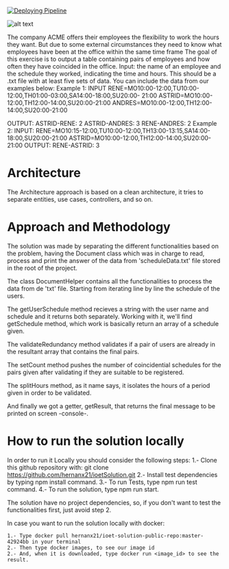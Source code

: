 [![Deploying Pipeline](https://github.com/hernanx21/ioetSolution/actions/workflows/pipeline.yml/badge.svg)](https://github.com/hernanx21/ioetSolution/actions/workflows/pipeline.yml)

![alt text](https://github.com/hernanx21/ioetSolution/blob/master/architecture.jpg?raw=true)


The company ACME offers their employees the flexibility to work the hours they want. But due to some external circumstances they need to know what employees have been at the office within the same time frame
The goal of this exercise is to output a table containing pairs of employees and how often they have coincided in the office.
Input: the name of an employee and the schedule they worked, indicating the time and hours. This should be a .txt file with at least five sets of data. You can include the data from our examples below:
Example 1:
INPUT
RENE=MO10:00-12:00,TU10:00-12:00,TH01:00-03:00,SA14:00-18:00,SU20:00- 21:00
ASTRID=MO10:00-12:00,TH12:00-14:00,SU20:00-21:00
ANDRES=MO10:00-12:00,TH12:00-14:00,SU20:00-21:00

OUTPUT:
ASTRID-RENE: 2
ASTRID-ANDRES: 3
RENE-ANDRES: 2
Example 2:
INPUT:
RENE=MO10:15-12:00,TU10:00-12:00,TH13:00-13:15,SA14:00-18:00,SU20:00-21:00
ASTRID=MO10:00-12:00,TH12:00-14:00,SU20:00-21:00
OUTPUT:
RENE-ASTRID: 3

# Architecture

The Architecture approach is based on a clean architecture, it tries to separate entities, use cases, controllers, and so on. 

# Approach and Methodology

The solution was made by separating the different functionalities based on the problem, having the Document class which was in charge to read, process and print the answer of the data from 'scheduleData.txt' file stored in the root of the project.

The class DocumentHelper contains all the functionalities to process the data from de 'txt' file. Starting from iterating line by line the schedule of the users.

The getUserSchedule method recieves a string with the user name and schedule and it returns both separately. Working with it, we'll find getSchedule method, which work is basically return an array of a schedule given.

The validateRedundancy method validates if a pair of users are already in the resultant array that contains the final pairs.

The setCount method pushes the number of coincidential schedules for the pairs given after validating if they are suitable to be registered.

The splitHours method, as it name says, it isolates the hours of a period given in order to be validated.

And finally we got a getter, getResult, that returns the final message to be printed on screen -console-.

# How to run the solution locally

In order to run it Locally you should consider the following steps:
    1.- Clone this github repository with: git clone https://github.com/hernanx21/ioetSolution.git
    2.- Install test dependencies by typing npm install command.
    3.- To run Tests, type npm run test command.
    4.- To run the solution, type npm run start.

The solution have no project dependencies, so, if you don't want to test the functionalities first, just avoid step 2.

In case you want to run the solution locally with docker:

    1.- Type docker pull hernanx21/ioet-solution-public-repo:master-42924bb in your terminal
    2.- Then type docker images, to see our image id
    2.- And, when it is downloaded, type docker run <image_id> to see the result.